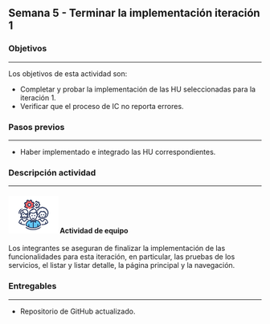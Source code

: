 ## Semana 5 - Terminar la implementación iteración 1

### Objetivos

---

Los objetivos de esta actividad son:

- Completar y probar la implementación de las HU seleccionadas para la iteración 1.
- Verificar que el proceso de IC no reporta errores.

### Pasos previos

---

- Haber implementado e integrado las HU correspondientes.

### Descripción actividad

---

#### ![](./../../assets/images/grupo.png) Actividad de equipo

Los integrantes se aseguran de finalizar la implementación de las funcionalidades para esta iteración, en particular, las pruebas de los servicios, el listar y listar detalle, la página principal y la navegación.

### Entregables

---

- Repositorio de GitHub actualizado.
